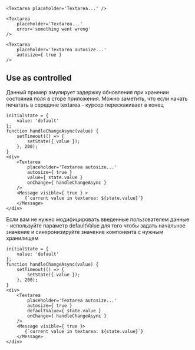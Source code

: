 ```
<Textarea placeholder='Textarea...' />
```

```
<Textarea
    placeholder='Textarea...'
    error='something went wrong'
/>
```

```
<Textarea
    placeholder='Textarea autosize...'
    autosize={ true }
/>
```

## Use as controlled
Данный пример эмулирует задержку обновления при хранении состояния поля в сторе приложения.
Можно заметить, что если начать печатать в середине textarea - курсор перескакивает в конец
```
initialState = {
    value: 'default'
};
function handleChangeAsync(value) {
    setTimeout(() => {
        setState({ value });
    }, 200);
}
<div>
    <Textarea
        placeholder='Textarea autosize...'
        autosize={ true }
        value={ state.value }
        onChange={ handleChangeAsync }
    />
    <Message visible={ true } >
       {`current value in textarea: ${state.value}`}
    </Message>
</div>
```
Если вам не нужно модифицировать введенные пользователем данные -
используйте параметр defaultValue для того чтобы задать начальное значение
и синхронизируйте значение компонента с нужным хранилищем
```
initialState = {
    value: 'default'
};
function handleChangeAsync(value) {
    setTimeout(() => {
        setState({ value });
    }, 200);
}
<div>
    <Textarea
        placeholder='Textarea autosize...'
        autosize={ true }
        defaultValue={ state.value }
        onChange={ handleChangeAsync }
    />
    <Message visible={ true }>
       {`current value in textarea: ${state.value}`}
    </Message>
</div>
```

